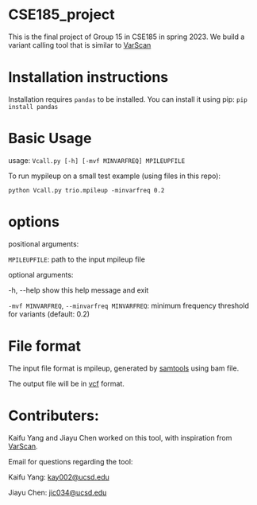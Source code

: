 # CSE185_project

This is the final project of Group 15 in CSE185 in spring 2023. We build a variant calling tool that is similar to [VarScan](https://varscan.sourceforge.net/)

# Installation instructions

Installation requires `pandas` to be installed. You can install it using pip: `pip install pandas`

# Basic Usage

usage: `Vcall.py [-h] [-mvf MINVARFREQ] MPILEUPFILE`

To run mypileup on a small test example (using files in this repo):

`python Vcall.py trio.mpileup -minvarfreq 0.2`

# options

positional arguments:

  `MPILEUPFILE`:           path to the input mpileup file

optional arguments:

  -h, --help            show this help message and exit
  
  `-mvf MINVARFREQ`, `--minvarfreq MINVARFREQ`: 
                        minimum frequency threshold for variants (default: 0.2)
                        
# File format

The input file format is mpileup, generated by [samtools](http://www.htslib.org/) using bam file.

The output file will be in [vcf](https://en.wikipedia.org/wiki/Variant_Call_Format) format.

# Contributers:

Kaifu Yang and Jiayu Chen worked on this tool, with inspiration from [VarScan](https://varscan.sourceforge.net/).

Email for questions regarding the tool:

Kaifu Yang: kay002@ucsd.edu

Jiayu Chen: jic034@ucsd.edu
